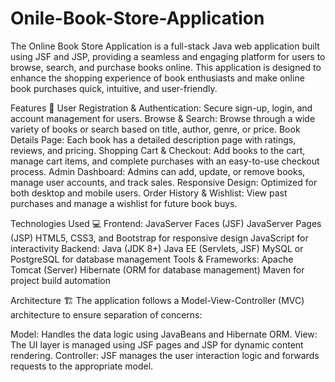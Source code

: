 # Onile-Book-Store-Application
The Online Book Store Application is a full-stack Java web application built using JSF and JSP, providing a seamless and engaging platform for users to browse, search, and purchase books online. This application is designed to enhance the shopping experience of book enthusiasts and make online book purchases quick, intuitive, and user-friendly.

Features 🚀
User Registration & Authentication: Secure sign-up, login, and account management for users.
Browse & Search: Browse through a wide variety of books or search based on title, author, genre, or price.
Book Details Page: Each book has a detailed description page with ratings, reviews, and pricing.
Shopping Cart & Checkout: Add books to the cart, manage cart items, and complete purchases with an easy-to-use checkout process.
Admin Dashboard: Admins can add, update, or remove books, manage user accounts, and track sales.
Responsive Design: Optimized for both desktop and mobile users.
Order History & Wishlist: View past purchases and manage a wishlist for future book buys.

Technologies Used 💻
Frontend:
JavaServer Faces (JSF)
JavaServer Pages (JSP)
HTML5, CSS3, and Bootstrap for responsive design
JavaScript for interactivity
Backend:
Java (JDK 8+)
Java EE (Servlets, JSF)
MySQL or PostgreSQL for database management
Tools & Frameworks:
Apache Tomcat (Server)
Hibernate (ORM for database management)
Maven for project build automation

Architecture 🏗️
The application follows a Model-View-Controller (MVC) architecture to ensure separation of concerns:

Model: Handles the data logic using JavaBeans and Hibernate ORM.
View: The UI layer is managed using JSF pages and JSP for dynamic content rendering.
Controller: JSF manages the user interaction logic and forwards requests to the appropriate model.
